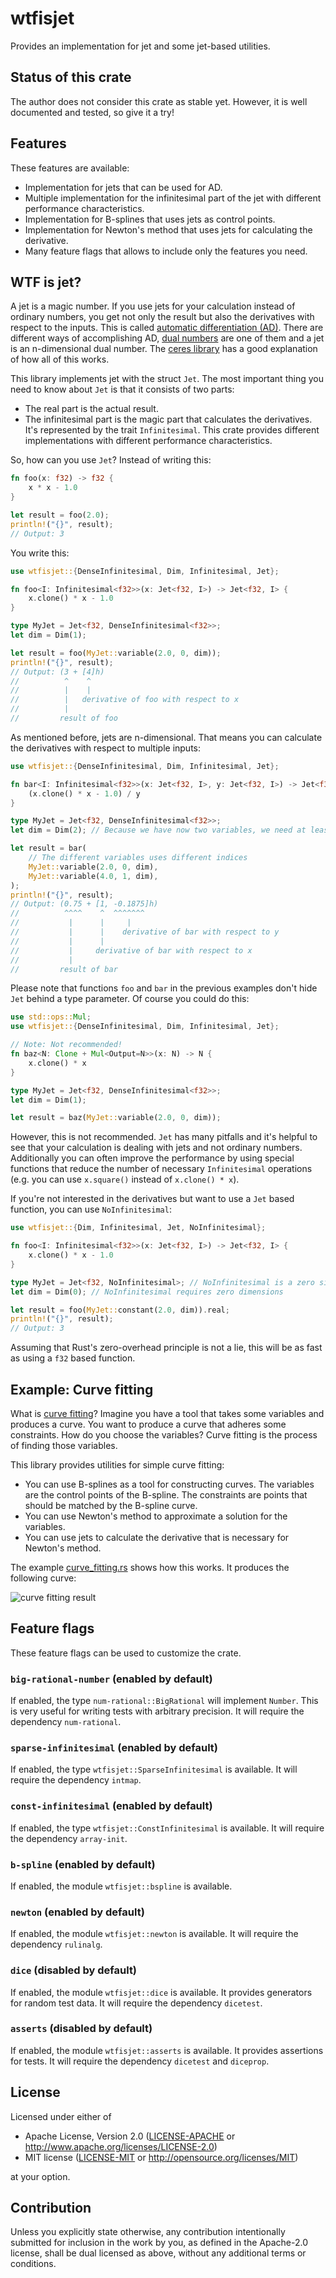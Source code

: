 # wtfisjet

Provides an implementation for jet and some jet-based utilities.

## Status of this crate

The author does not consider this crate as stable yet. However, it is well documented and
tested, so give it a try!

## Features

These features are available:

- Implementation for jets that can be used for AD.
- Multiple implementation for the infinitesimal part of the jet with different performance
characteristics.
- Implementation for B-splines that uses jets as control points.
- Implementation for Newton's method that uses jets for calculating the derivative.
- Many feature flags that allows to include only the features you need.

## WTF is jet?

A jet is a magic number. If you use jets for your calculation instead of ordinary numbers,
you get not only the result but also the derivatives with respect to the inputs. This is
called [automatic differentiation (AD)]. There are different ways of accomplishing AD,
[dual numbers] are one of them and a jet is an n-dimensional dual number. The [ceres library]
has a good explanation of how all of this works.

[automatic differentiation (AD)]: https://en.wikipedia.org/wiki/Automatic_differentiation
[dual numbers]: https://en.wikipedia.org/wiki/Dual_number
[ceres library]: http://ceres-solver.org/automatic_derivatives.html#dual-numbers-jets

This library implements jet with the struct `Jet`. The most important thing you need to know
about `Jet` is that it consists of two parts:
- The real part is the actual result.
- The infinitesimal part is the magic part that calculates the derivatives. It's represented
by the trait `Infinitesimal`. This crate provides different implementations with different
performance characteristics.

So, how can you use `Jet`? Instead of writing this:

```rust
fn foo(x: f32) -> f32 {
    x * x - 1.0
}

let result = foo(2.0);
println!("{}", result);
// Output: 3
```

You write this:

```rust
use wtfisjet::{DenseInfinitesimal, Dim, Infinitesimal, Jet};

fn foo<I: Infinitesimal<f32>>(x: Jet<f32, I>) -> Jet<f32, I> {
    x.clone() * x - 1.0
}

type MyJet = Jet<f32, DenseInfinitesimal<f32>>;
let dim = Dim(1);

let result = foo(MyJet::variable(2.0, 0, dim));
println!("{}", result);
// Output: (3 + [4]h)
//          ^    ^
//          |    |
//          |   derivative of foo with respect to x
//          |
//         result of foo
```

As mentioned before, jets are n-dimensional. That means you can calculate the derivatives with
respect to multiple inputs:

```rust
use wtfisjet::{DenseInfinitesimal, Dim, Infinitesimal, Jet};

fn bar<I: Infinitesimal<f32>>(x: Jet<f32, I>, y: Jet<f32, I>) -> Jet<f32, I> {
    (x.clone() * x - 1.0) / y
}

type MyJet = Jet<f32, DenseInfinitesimal<f32>>;
let dim = Dim(2); // Because we have now two variables, we need at least 2 dimensions

let result = bar(
    // The different variables uses different indices
    MyJet::variable(2.0, 0, dim),
    MyJet::variable(4.0, 1, dim),
);
println!("{}", result);
// Output: (0.75 + [1, -0.1875]h)
//          ^^^^    ^  ^^^^^^^
//           |      |     |
//           |      |    derivative of bar with respect to y
//           |      |
//           |     derivative of bar with respect to x
//           |
//         result of bar
```

Please note that functions `foo` and `bar` in the previous examples don't hide `Jet`
behind a type parameter. Of course you could do this:

```rust
use std::ops::Mul;
use wtfisjet::{DenseInfinitesimal, Dim, Infinitesimal, Jet};

// Note: Not recommended!
fn baz<N: Clone + Mul<Output=N>>(x: N) -> N {
    x.clone() * x
}

type MyJet = Jet<f32, DenseInfinitesimal<f32>>;
let dim = Dim(1);

let result = baz(MyJet::variable(2.0, 0, dim));
```

However, this is not recommended. `Jet` has many pitfalls and it's helpful to see
that your calculation is dealing with jets and not ordinary numbers. Additionally you can
often improve the performance by using special functions that reduce the number of
necessary `Infinitesimal` operations (e.g. you can use `x.square()` instead of
`x.clone() * x`).

If you're not interested in the derivatives but want to use a `Jet` based function,
you can use `NoInfinitesimal`:

```rust
use wtfisjet::{Dim, Infinitesimal, Jet, NoInfinitesimal};

fn foo<I: Infinitesimal<f32>>(x: Jet<f32, I>) -> Jet<f32, I> {
    x.clone() * x - 1.0
}

type MyJet = Jet<f32, NoInfinitesimal>; // NoInfinitesimal is a zero sized type (ZST)
let dim = Dim(0); // NoInfinitesimal requires zero dimensions

let result = foo(MyJet::constant(2.0, dim)).real;
println!("{}", result);
// Output: 3
```

Assuming that Rust's zero-overhead principle is not a lie, this will be as fast as using
a `f32` based function.

## Example: Curve fitting

What is [curve fitting]? Imagine you have a tool that takes some variables and produces a curve.
You want to produce a curve that adheres some constraints. How do you choose the variables?
Curve fitting is the process of finding those variables.

This library provides utilities for simple curve fitting:
- You can use B-splines as a tool for constructing curves. The variables are the control points
of the B-spline. The constraints are points that should be matched by the B-spline curve.
- You can use Newton's method to approximate a solution for the variables.
- You can use jets to calculate the derivative that is necessary for Newton's method.

The example [curve_fitting.rs] shows how this works. It produces the following curve:

![curve fitting result]

[curve fitting]: https://en.wikipedia.org/wiki/Curve_fitting
[curve_fitting.rs]: https://github.com/jakoschiko/wtfisjet/blob/master/examples/curve_fitting.rs
[curve fitting result]: https://raw.githubusercontent.com/jakoschiko/wtfisjet/master/plots/curve_fitting.svg

## Feature flags

These feature flags can be used to customize the crate.

### `big-rational-number` (enabled by default)

If enabled, the type `num-rational::BigRational` will implement `Number`.
This is very useful for writing tests with arbitrary precision. It will
require the dependency `num-rational`.

### `sparse-infinitesimal` (enabled by default)

If enabled, the type `wtfisjet::SparseInfinitesimal` is available. It will
require the dependency `intmap`.

### `const-infinitesimal` (enabled by default)

If enabled, the type `wtfisjet::ConstInfinitesimal` is available. It will
require the dependency `array-init`.

### `b-spline` (enabled by default)

If enabled, the module `wtfisjet::bspline` is available.

### `newton` (enabled by default)

If enabled, the module `wtfisjet::newton` is available. It will require the dependency
`rulinalg`.

### `dice` (disabled by default)

If enabled, the module `wtfisjet::dice` is available. It provides generators for
random test data. It will require the dependency `dicetest`.

### `asserts` (disabled by default)

If enabled, the module `wtfisjet::asserts` is available. It provides assertions for tests.
It will require the dependency `dicetest` and `diceprop`.

## License

Licensed under either of

 * Apache License, Version 2.0
   ([LICENSE-APACHE](LICENSE-APACHE) or http://www.apache.org/licenses/LICENSE-2.0)
 * MIT license
   ([LICENSE-MIT](LICENSE-MIT) or http://opensource.org/licenses/MIT)

at your option.

## Contribution

Unless you explicitly state otherwise, any contribution intentionally submitted
for inclusion in the work by you, as defined in the Apache-2.0 license, shall be
dual licensed as above, without any additional terms or conditions.

